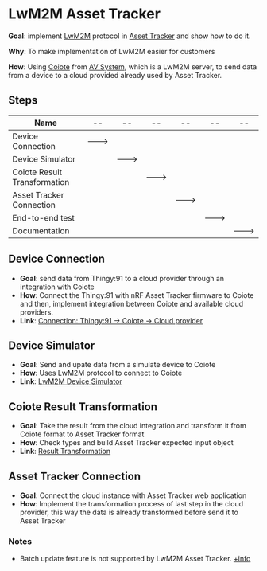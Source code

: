 # LwM2M Asset Tracker

**Goal**: implement [LwM2M](https://www.openmobilealliance.org/release/LightweightM2M/V1_2-20201110-A/OMA-TS-LightweightM2M_Core-V1_2-20201110-A.pdf) protocol in [Asset Tracker](https://developer.nordicsemi.com/nRF_Connect_SDK/doc/latest/nrf/applications/asset_tracker_v2/README.html) and show how to do it.

**Why**: To make implementation of LwM2M easier for customers

**How**: Using [Coiote](https://www.avsystem.com/products/iot-application-enablement/) from [AV System](https://www.avsystem.com/), which is a LwM2M server, to send data from a device to a cloud provided already used by Asset Tracker.

## Steps

| Name | -- | -- | -- | -- | -- | -- |
| -- | -- | -- | -- | -- | -- | -- |
| Device Connection | ---> |  |  |  |
| Device Simulator |  | ---> |  |  |
| Coiote Result Transformation |  |  | ---> |  |
| Asset Tracker Connection |  |  |  | ---> |
| End-to-end test |  |  |  | | ---> |
| Documentation |  |  |  | |  | ---> |

## Device Connection
* **Goal**: send data from Thingy:91 to a cloud provider through an integration with Coiote
* **How**: Connect the Thingy:91 with nRF Asset Tracker firmware to Coiote and then, implement integration between Coiote and available cloud providers. 
* **Link**: [Connection: Thingy:91 -> Coiote -> Cloud provider](https://github.com/MLopezJ/thingy91-coiote-cloud-connection)

## Device Simulator
* **Goal**: Send and upate data from a simulate device to Coiote
* **How**: Uses LwM2M protocol to connect to Coiote
* **Link**: [LwM2M Device Simulator](https://github.com/MLopezJ/LwM2M-device-simulator)

## Coiote Result Transformation
* **Goal**: Take the result from the cloud integration and transform it from Coiote format to Asset Tracker format
* **How**: Check types and build Asset Tracker expected input object
* **Link**: [Result Transformation](https://github.com/MLopezJ/coiote-result-transformation/tree/saga)

## Asset Tracker Connection
* **Goal**: Connect the cloud instance with Asset Tracker web application 
* **How**: Implement the transformation process of last step in the cloud provider, this way the data is already transformed before send it to Asset Tracker

### Notes

* Batch update feature is not supported by LwM2M Asset Tracker. [+info](https://github.com/MLopezJ/LwM2M-Asset-Tracker/issues/1)
